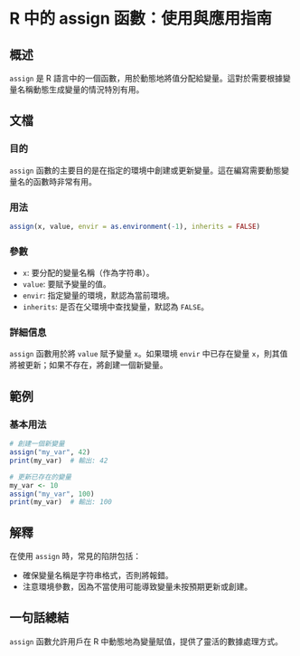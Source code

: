 <!--
Meta Description: # R 中的 assign 函數：使用與應用指南 ## 概述 `assign` 是 R 語言中的一個函數，用於動態地將值分配給變量。這對於需要根據變量名稱動態生成變量的情況特別有用。 ## 文檔 ### 目的 `assign` 函數的主要目的是在指定的環境中創建或更新變量。這在編寫需要動態變量名的函...
Meta Keywords: assign, my_var, value, envir, inherits
-->

# R 中的 assign 函數：使用與應用指南

## 概述
`assign` 是 R 語言中的一個函數，用於動態地將值分配給變量。這對於需要根據變量名稱動態生成變量的情況特別有用。

## 文檔
### 目的
`assign` 函數的主要目的是在指定的環境中創建或更新變量。這在編寫需要動態變量名的函數時非常有用。

### 用法
```R
assign(x, value, envir = as.environment(-1), inherits = FALSE)
```

### 參數
- `x`: 要分配的變量名稱（作為字符串）。
- `value`: 要賦予變量的值。
- `envir`: 指定變量的環境，默認為當前環境。
- `inherits`: 是否在父環境中查找變量，默認為 `FALSE`。

### 詳細信息
`assign` 函數用於將 `value` 賦予變量 `x`。如果環境 `envir` 中已存在變量 `x`，則其值將被更新；如果不存在，將創建一個新變量。

## 範例
### 基本用法
```R
# 創建一個新變量
assign("my_var", 42)
print(my_var)  # 輸出: 42

# 更新已存在的變量
my_var <- 10
assign("my_var", 100)
print(my_var)  # 輸出: 100
```

## 解釋
在使用 `assign` 時，常見的陷阱包括：
- 確保變量名稱是字符串格式，否則將報錯。
- 注意環境參數，因為不當使用可能導致變量未按預期更新或創建。

## 一句話總結
`assign` 函數允許用戶在 R 中動態地為變量賦值，提供了靈活的數據處理方式。